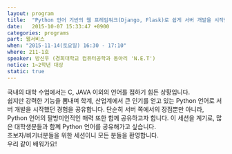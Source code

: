 ```yaml
---
layout: program
title:  "Python 언어 기반의 웹 프레임워크(Django, Flask)로 쉽게 서버 개발을 시작했던 경험 공유"
date:   2015-10-07 15:33:47 +0900
categories: programs
part: 웹서비스
when: "2015-11-14(토요일) 16:30 - 17:10"
where: 211-1호
speaker: 방신우 (경희대학교 컴퓨터공학과 동아리 'N.E.T')
notice: 1~2학년 대상
static: true
---
```

국내의 대학 수업에서는 C, JAVA 이외의 언어를 접하기 힘든 상황입니다.  
쉽지만 강력한 기능을 뽐내며 학계, 산업계에서 큰 인기를 얻고 있는 Python 언어로 서버 개발을 시작했던 경험을 공유합니다.
단순히 서버 쪽에서의 장점뿐만 아니라, Python 언어의 팔방미인적인 매력 또한 함께 공유하고자 합니다.
이 세션을 계기로, 많은 대학생분들과 함꼐 Python 언어를 공유해가고 싶습니다.  
초보자/비기너분들을 위한 세션이니 모든 분들을 환영합니다.  
우리 같이 배워가요!

